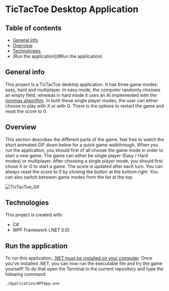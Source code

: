 # TicTacToe Desktop Application 
## Table of contents
* [General info](#general-info)
* [Overview](#Overview)
* [Technologies](#technologies)
* [Run the application](#Run the application)

## General info
This project is a TicTacToe desktop application. It has three game modes: easy, hard and multiplayer.
In easy mode, the computer randomly chooses an empty field, whereas in hard mode it uses an AI implemented with the [minimax algorithm](https://en.wikipedia.org/wiki/Minimax). 
In both these single player modes, the user can either choose to play with X or with O.
There is the options to restart the game and reset the score to 0. 

## Overview
This section describes the different parts of the game, feel free to watch the short animated GIF down below for a quick game walkthrough. 
When you run the application, you should first of all choose the game mode in order to start a new game. 
The game can either be single player (Easy / Hard modes) or multiplayer. After choosing a single player mode, you should first chose X or O to start a game. 
The score is updated after each turn. You can always reset the score to 0 by clicking the button at the bottom right.
You can also switch between game modes from the list at the top.

![TicTacToe_Gif](https://user-images.githubusercontent.com/76594745/164062103-ccd90fc0-b8d9-4feb-876d-6c343baca357.gif)


## Technologies
This project is created with:
* C#
* WPF Framework (.NET 5.0)

## Run the application
To run this application, [.NET must be installed on your computer](https://docs.microsoft.com/en-us/dotnet/framework/install/dotnet-35-windows).
Once you've installed .NET, you can now run the executable file and try the game yourself!
To do that open the Terminal in the current repository and type the folowing command:
```
./Application/WPFApp.exe
```



